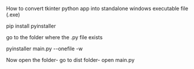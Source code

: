 How to convert tkinter python app into standalone windows executable file (.exe)

pip install pyinstaller

go to the folder where the .py file exists

pyinstaller main.py --onefile -w

Now open the folder- go to dist folder- open main.py
